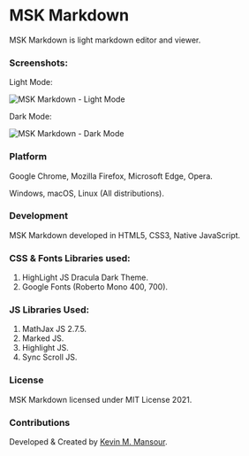 # MSK Markdown

MSK Markdown is light markdown editor and viewer.

### Screenshots:
Light Mode:

![MSK Markdown - Light Mode](https://user-images.githubusercontent.com/71846550/122642669-e7e01580-d10b-11eb-93ab-d273e8021249.png)

Dark Mode:

![MSK Markdown - Dark Mode](https://user-images.githubusercontent.com/71846550/122642683-fc241280-d10b-11eb-9a81-f602e9d5d505.png)

### Platform

Google Chrome, Mozilla Firefox, Microsoft Edge, Opera.

Windows, macOS, Linux (All distributions).

### Development 

MSK Markdown developed in HTML5, CSS3, Native JavaScript.

### CSS & Fonts Libraries used:
1. HighLight JS Dracula Dark Theme.
2. Google Fonts (Roberto Mono 400, 700).

### JS Libraries Used:
1. MathJax JS 2.7.5.
2. Marked JS.
3. Highlight JS.
4. Sync Scroll JS.

### License 
MSK Markdown licensed under MIT License 2021.

### Contributions

Developed & Created by [Kevin M. Mansour](https://github.com/kevinmmansour).

